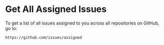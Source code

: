 # Get All Assigned Issues

To get a list of all issues assigned to you across all repositories on GitHub, go to:

```
https://github.com/issues/assigned
```

